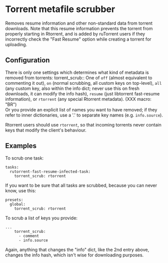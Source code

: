 # Torrent metafile scrubber
Removes resume information and other non-standard data from torrent downloads. Note that this resume information prevents the torrent from properly starting in Rtorrent, and is added by ruTorrent users if they incorrectly check the "Fast Resume" option while creating a torrent for uploading.


## Configuration
There is only one settings which determines what kind of metadata is removed from torrents:
 torrent_scrub:: One of `off` (almost equivalent to commenting it out), `on` (normal scrubbing, all custom keys on top-level), `all` (any custom key, also within the info dict; never use this on fresh downloads, it can modify the info hash), `resume` (just libtorrent fast-resume information), or `rtorrent` (any special Rtorrent metadata).
 (XXX macro: "BR")  
 Or you provide an explicit list of names you want to have removed; if they refer to inner dictionaries, use a '.' to separate key names (e.g. `info.source`).

Rtorrent users should use `rtorrent`, so that incoming torrents never contain keys that modify the client's behaviour.

## Examples
To scrub one task:
```
tasks:
  rutorrent-fast-resume-infected-task:
    torrent_scrub: rtorrent
```

If you want to be sure that all tasks are scrubbed, because you can never know, use this:
```
presets:
  global:
    torrent_scrub: rtorrent
```

To scrub a list of keys you provide:
```
...
    torrent_scrub:
      - comment
      - info.source
```
Again, anything that changes the "info" dict, like the 2nd entry above, changes the info hash, which isn't wise for downloading purposes.
